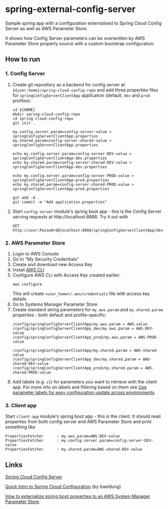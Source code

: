 # spring-external-config-server

Sample spring app with a configuration externalised to Spring Cloud Config Server as well as AWS Parameter Store.

It shows how Config Server parameters can be overwritten by AWS Parameter Store property source with a custom
bootstrap configuration.

## How to run

### 1. Config Server

1. Create git repository as a backend for config server at `${user.home}/spring-cloud-config-repo`
   and add three properties files for `springConfigServerClientApp` application (default, `dev` and `prod` profiles):
   ```
   cd ${HOME}
   mkdir spring-cloud-config-repo
   cd spring-cloud-config-repo
   git init .

   my.config.server.param=config-server-value > springConfigServerClientApp.properties
   my.shared.param=config-server-shared-value > springConfigServerClientApp.properties
      
   echo my.config.server.param=config-server-DEV-value > springConfigServerClientApp-dev.properties
   echo my.shared.param=config-server-shared-DEV-value > springConfigServerClientApp-dev.properties
   
   echo my.config.server.param=config-server-PROD-value > springConfigServerClientApp-prod.properties
   echo my.shared.param=config-server-shared-PROD-value > springConfigServerClientApp-prod.properties
   
   git add -A .
   git commit -m "Add application.properties"
   ```
2. Start `config-server` module's spring boot app - this is the Config Server serving requests at
   http://localhost:8888. Try it out with 
   ```
   GET http://user:Passw0rd@localhost:8888/springConfigServerClientApp/dev
   ```

### 2. AWS Parameter Store   

1. Login to AWS Console
2. Go to "My Security Credentials"
3. Create and download new Access Key
4. Install [AWS CLI](https://aws.amazon.com/cli/)
5. Configure AWS CLI with Access Key created earlier:
    ```
    aws configure
    ```
   This will create `<user_home>/.aws/credentials` file with access key details
6. Go to Systems Manager Parameter Store
7. Create standard string parameters for `my.aws.param` and `my.shared.param` properties - 
   both default and profile-specific:
   ```
   /config/springConfigServerClientApp/my.aws.param = AWS-value
   /config/springConfigServerClientApp_dev/my.aws.param = AWS-DEV-value
   /config/springConfigServerClientApp_prod/my.aws.param = AWS-PROD-value
   
   /config/springConfigServerClientApp/my.shared.param = AWS-shared-value
   /config/springConfigServerClientApp_dev/my.shared.param = AWS-shared-DEV-value
   /config/springConfigServerClientApp_prod/my.shared.param = AWS-shared-PROD-value
   ```
8. Add labels (e.g. `v1`) for parameters you want to retrieve with the client app.
For more info on labels and filtering based on them see [Use parameter labels for easy configuration update across environments](https://aws.amazon.com/blogs/mt/use-parameter-labels-for-easy-configuration-update-across-environments/).

### 3. Client app

Start `client-app` module's spring boot app - this is the client. It should read properties from both 
config server and AWS Parameter Store and print something like
```
PropertiesFetcher      : my.aws.param=AWS-DEV-value
PropertiesFetcher      : my.config.server.param=config-server-DEV-value
PropertiesFetcher      : my.shared.param=AWS-shared-DEV-value
```


## Links

[Spring Cloud Config Server](https://cloud.spring.io/spring-cloud-config/reference/html/#_spring_cloud_config_server)

[Quick Intro to Spring Cloud Configuration](https://www.baeldung.com/spring-cloud-configuration) (by baeldung)

[How to externalize spring boot properties to an AWS System Manager Parameter Store](https://towardsaws.com/how-to-externalize-spring-boot-properties-to-an-aws-system-manager-parameter-store-2a945b1e856f).
